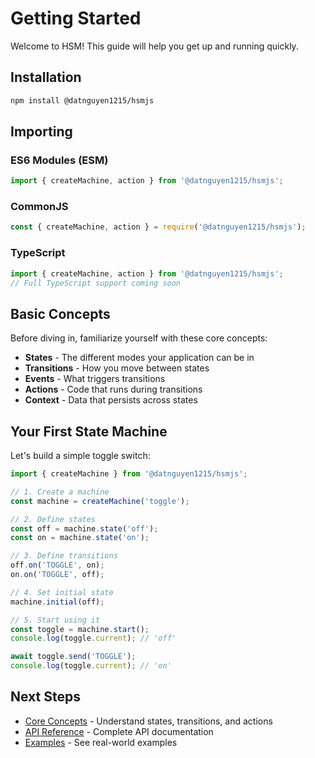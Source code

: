 # Getting Started

Welcome to HSM! This guide will help you get up and running quickly.

## Installation

```bash
npm install @datnguyen1215/hsmjs
```

## Importing

### ES6 Modules (ESM)

```javascript
import { createMachine, action } from '@datnguyen1215/hsmjs';
```

### CommonJS

```javascript
const { createMachine, action } = require('@datnguyen1215/hsmjs');
```

### TypeScript

```typescript
import { createMachine, action } from '@datnguyen1215/hsmjs';
// Full TypeScript support coming soon
```

## Basic Concepts

Before diving in, familiarize yourself with these core concepts:

- **States** - The different modes your application can be in
- **Transitions** - How you move between states
- **Events** - What triggers transitions
- **Actions** - Code that runs during transitions
- **Context** - Data that persists across states

## Your First State Machine

Let's build a simple toggle switch:

```javascript
import { createMachine } from '@datnguyen1215/hsmjs';

// 1. Create a machine
const machine = createMachine('toggle');

// 2. Define states
const off = machine.state('off');
const on = machine.state('on');

// 3. Define transitions
off.on('TOGGLE', on);
on.on('TOGGLE', off);

// 4. Set initial state
machine.initial(off);

// 5. Start using it
const toggle = machine.start();
console.log(toggle.current); // 'off'

await toggle.send('TOGGLE');
console.log(toggle.current); // 'on'
```

## Next Steps

- [Core Concepts](./concepts.md) - Understand states, transitions, and actions
- [API Reference](./api.md) - Complete API documentation
- [Examples](./examples/) - See real-world examples